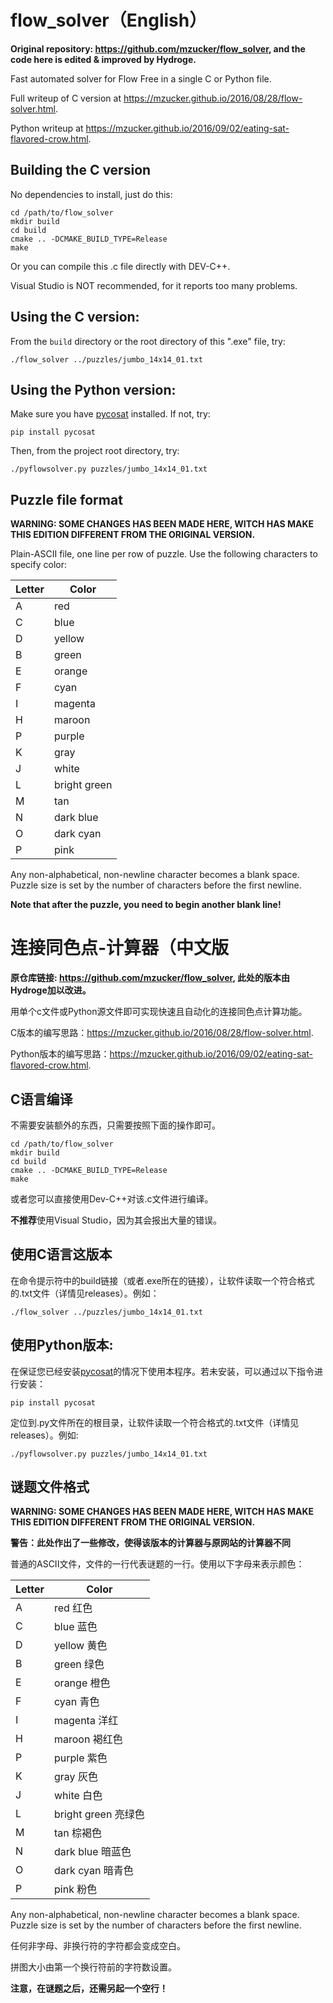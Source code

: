 # flow_solver（English）

**Original repository: <https://github.com/mzucker/flow_solver>, and the code here is edited & improved by Hydroge.**

Fast automated solver for Flow Free in a single C or Python file. 

Full writeup of C version at <https://mzucker.github.io/2016/08/28/flow-solver.html>.

Python writeup at <https://mzucker.github.io/2016/09/02/eating-sat-flavored-crow.html>.

## Building the C version

No dependencies to install, just do this:

    cd /path/to/flow_solver
    mkdir build
    cd build
    cmake .. -DCMAKE_BUILD_TYPE=Release
    make

Or you can compile this .c file directly with DEV-C++.

Visual Studio is NOT recommended, for it reports too many problems.

## Using the C version:

From the `build` directory or the root directory of this ".exe" file, try:

    ./flow_solver ../puzzles/jumbo_14x14_01.txt
    
## Using the Python version:

Make sure you have [pycosat](https://github.com/ContinuumIO/pycosat) installed. If not, try:

    pip install pycosat
    
Then, from the project root directory, try:

    ./pyflowsolver.py puzzles/jumbo_14x14_01.txt

## Puzzle file format

**WARNING: SOME CHANGES HAS BEEN MADE HERE, WITCH HAS MAKE THIS EDITION DIFFERENT FROM THE ORIGINAL VERSION.**

Plain-ASCII file, one line per row of puzzle. Use the following
characters to specify color:

| Letter | Color        |
|--------|--------------|
| A      | red          |
| C      | blue         |
| D      | yellow       |
| B      | green        |
| E      | orange       |
| F      | cyan         |
| I      | magenta      |
| H      | maroon       |
| P      | purple       |
| K      | gray         |
| J      | white        |
| L      | bright green |
| M      | tan          |
| N      | dark blue    |
| O      | dark cyan    |
| P      | pink         |

Any non-alphabetical, non-newline character becomes a blank space.
Puzzle size is set by the number of characters before the first
newline.

**Note that after the puzzle, you need to begin another blank line!**

# 连接同色点-计算器（中文版

**原仓库链接: <https://github.com/mzucker/flow_solver>, 此处的版本由Hydroge加以改进。**

用单个c文件或Python源文件即可实现快速且自动化的连接同色点计算功能。

C版本的编写思路：<https://mzucker.github.io/2016/08/28/flow-solver.html>.

Python版本的编写思路：<https://mzucker.github.io/2016/09/02/eating-sat-flavored-crow.html>.

## C语言编译

不需要安装额外的东西，只需要按照下面的操作即可。

    cd /path/to/flow_solver
    mkdir build
    cd build
    cmake .. -DCMAKE_BUILD_TYPE=Release
    make

或者您可以直接使用Dev-C++对该.c文件进行编译。

**不推荐**使用Visual Studio，因为其会报出大量的错误。

## 使用C语言这版本

在命令提示符中的build链接（或者.exe所在的链接），让软件读取一个符合格式的.txt文件（详情见releases）。例如：

    ./flow_solver ../puzzles/jumbo_14x14_01.txt
    
## 使用Python版本:

在保证您已经安装[pycosat](https://github.com/ContinuumIO/pycosat)的情况下使用本程序。若未安装，可以通过以下指令进行安装：

    pip install pycosat
    
定位到.py文件所在的根目录，让软件读取一个符合格式的.txt文件（详情见releases）。例如:

    ./pyflowsolver.py puzzles/jumbo_14x14_01.txt

## 谜题文件格式

**WARNING: SOME CHANGES HAS BEEN MADE HERE, WITCH HAS MAKE THIS EDITION DIFFERENT FROM THE ORIGINAL VERSION.**

**警告：此处作出了一些修改，使得该版本的计算器与原网站的计算器不同**

普通的ASCII文件，文件的一行代表谜题的一行。使用以下字母来表示颜色：

| Letter | Color        |
|--------|--------------|
| A      | red 红色          |
| C      | blue 蓝色        |
| D      | yellow 黄色      |
| B      | green 绿色       |
| E      | orange 橙色      |
| F      | cyan 青色        |
| I      | magenta 洋红     |
| H      | maroon 褐红色      |
| P      | purple 紫色      |
| K      | gray 灰色        |
| J      | white 白色       |
| L      | bright green 亮绿色|
| M      | tan 棕褐色         |
| N      | dark blue 暗蓝色   |
| O      | dark cyan 暗青色   |
| P      | pink 粉色        |

Any non-alphabetical, non-newline character becomes a blank space.
Puzzle size is set by the number of characters before the first
newline.

任何非字母、非换行符的字符都会变成空白。

拼图大小由第一个换行符前的字符数设置。

**注意，在谜题之后，还需另起一个空行！**

